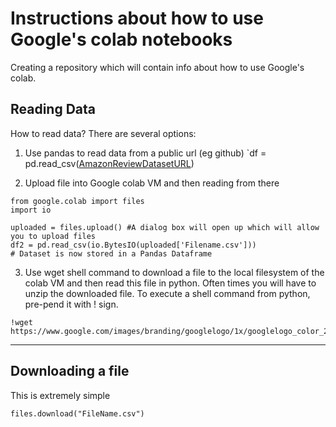 # Instructions about how to use Google's colab notebooks
Creating a repository which will contain info about how to use Google's colab. 

## Reading Data
How to read data? There are several options: 
1. Use pandas to read data from a public url (eg github)
   `df = pd.read_csv([AmazonReviewDatasetURL](amazon_cells_labelled.txt))

2. Upload file into Google colab VM and then reading from there
  ```
  from google.colab import files
  import io
  
  uploaded = files.upload() #A dialog box will open up which will allow you to upload files
  df2 = pd.read_csv(io.BytesIO(uploaded['Filename.csv']))
  # Dataset is now stored in a Pandas Dataframe
  ```
  
3. Use wget shell command to download a file to the local filesystem of the colab VM and then read this file in python. Often times you will have to unzip the downloaded file. To execute a shell command from python, pre-pend it with ! sign. 
```
!wget https://www.google.com/images/branding/googlelogo/1x/googlelogo_color_272x92dp.png
```

-----------------------------------------

## Downloading a file
  This is extremely simple
  ```
  files.download("FileName.csv")
  ```
  

